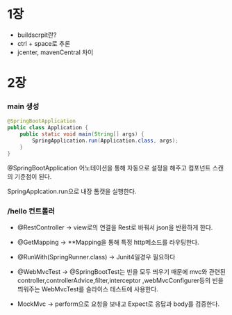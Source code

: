 # 1장  

* buildscrpit란?  
* ctrl + space로 추론  
* jcenter, mavenCentral 차이  

# 2장

### main 생성
```java
@SpringBootApplication
public class Application {
    public static void main(String[] args) {
        SpringApplication.run(Application.class, args);
    }
}
```
@SpringBootApplication 어노테이션을 통해 
자동으로 설정을 해주고 컴포넌트 스캔의 기준점이 된다.

SpringApplcation.run으로 내장 톰캣을 실행한다.

### /hello 컨트롤러

* @RestController -> view로의 연결을 Rest로 바꿔서 json을 반환하게 한다.
* @GetMapping -> **Mapping을 통해 특정 http메소드를 라우팅한다.


* @RunWith(SpringRunner.class) -> Junit4일경우 필요하다  
* @WebMvcTest -> @SpringBootTest는 빈을 모두 띄우기 때문에 
  mvc와 관련된 controller,controllerAdvice,filter,interceptor
  ,webMvcConfigurer등의 빈을 띄워주는 WebMvcTest를 슬라이스 테스트에 사용한다.  
* MockMvc -> perform으로 요청을 보내고 Expect로 응답과 body를 검증한다.